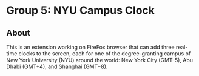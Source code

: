 # Group 5: NYU Campus Clock

## About

This is an extension working on FireFox browser that can add three real-time clocks to the screen, each for one of the degree-granting campus of New York University (NYU) around the world: New York City (GMT-5), Abu Dhabi (GMT+4), and Shanghai (GMT+8). 
